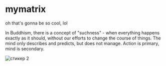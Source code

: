 # mymatrix
oh that's gonna be so cool, lol

In Buddhism, there is a concept of
"suchness" - when everything happens exactly as it should, without our efforts to change the course of things. The mind only describes and predicts, but does not manage. Action is primary, mind is secondary.

![стикер 2](https://user-images.githubusercontent.com/74038190/226127923-0e8b7792-7b3c-462b-951b-63c96ba1a5af.gif)
